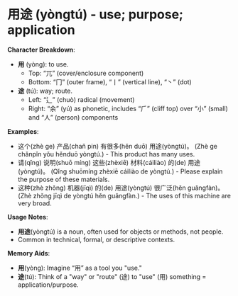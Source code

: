 # **用途 (yòngtú) - use; purpose; application**

**Character Breakdown**:  
- **用** (yòng): to use.
  - Top: “⺎” (cover/enclosure component)
  - Bottom: “冂” (outer frame), “丨” (vertical line), “丶” (dot)  
- **途** (tú): way; route.
  - Left: “辶” (chuò) radical (movement)
  - Right: “余” (yú) as phonetic, includes “⺁” (cliff top) over “小” (small) and “人” (person) components

**Examples**:  
- 这个(zhè ge) 产品(chaň pin) 有很多(hěn duō) 用途(yòngtú)。 (Zhè ge chǎnpǐn yǒu hěnduō yòngtú.) - This product has many uses.  
- 请(qǐng) 说明(shuō míng) 这些(zhèxiē) 材料(cáiliào) 的(de) 用途(yòngtú)。 (Qǐng shuōmíng zhèxiē cáiliào de yòngtú.) - Please explain the purpose of these materials.  
- 这种(zhè zhǒng) 机器(jīqì) 的(de) 用途(yòngtú) 很广泛(hěn guǎngfàn)。 (Zhè zhǒng jīqì de yòngtú hěn guǎngfàn.) - The uses of this machine are very broad.

**Usage Notes**:  
- **用途**(yòngtú) is a noun, often used for objects or methods, not people.  
- Common in technical, formal, or descriptive contexts.

**Memory Aids**:  
- **用**(yòng): Imagine “用” as a tool you "use."  
- **途**(tú): Think of a "way" or "route" (途) to "use" (用) something = application/purpose.